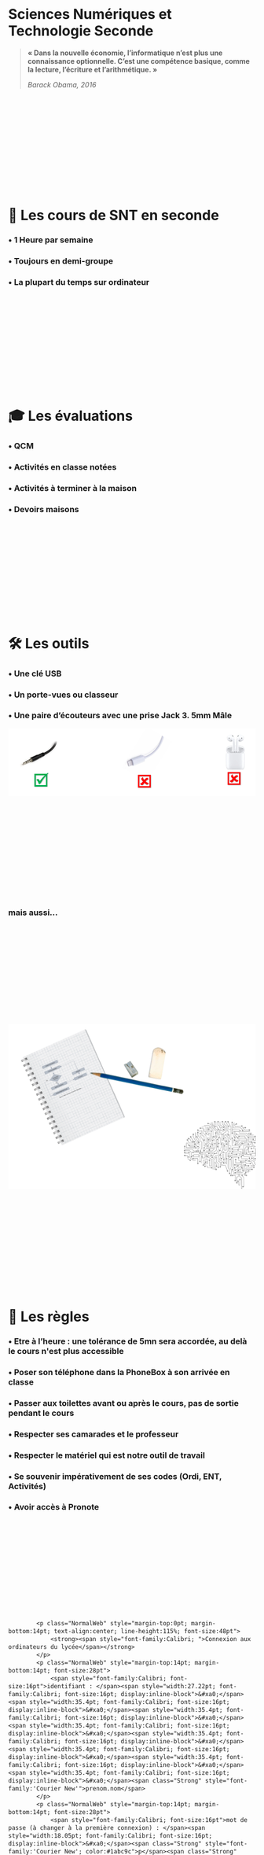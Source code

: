 <br><br><br><br><br><br><br><br>
# Sciences Numériques et Technologie Seconde

>__« Dans la nouvelle économie, l’informatique n’est plus une connaissance optionnelle. C’est une compétence basique, comme la lecture, l’écriture et l’arithmétique. »__
>
>_Barack Obama, 2016_

<br><br><br><br><br><br><br><br><br><br><br>

# 📖 Les cours de SNT en seconde

### • 1 Heure par semaine 
###	• Toujours en demi-groupe
###	• La plupart du temps sur ordinateur

<br><br><br><br><br><br><br><br><br><br><br>

# 🎓 Les évaluations

### •	QCM 
### •	Activités en classe notées
### •	Activités à terminer à la maison
### •	Devoirs maisons

<br><br><br><br><br><br><br><br><br><br><br>

# 🛠 Les outils

### •	Une clé USB 
### •	Un porte-vues ou classeur
### •	Une paire d’écouteurs avec une prise Jack 3. 5mm Mâle
![ecouteurs](https://raw.githubusercontent.com/abrugiere/snt/main/_res/0.0.ecouteurs.png "Pas de blueutooth ni Lightning Apple")

<br><br><br><br><br><br><br><br><br><br><br>

### mais aussi...  

<br><br><br><br><br><br><br><br><br><br><br>

![Cahier crayon gomme cerveau](https://raw.githubusercontent.com/abrugiere/snt/main/_res/0.0.outils2.png "Mais à ne pas oublier")  

<br><br><br><br><br><br><br><br><br><br><br>

# 📜 Les règles
### • Etre à l’heure : une tolérance de **5mn** sera accordée, au delà le cours n'est plus accessible
### • Poser son téléphone dans la PhoneBox **à son arrivée en classe**
### • Passer aux toilettes **avant** ou après le cours, pas de sortie pendant le cours
### • Respecter ses **camarades** et le **professeur**
### • Respecter le **matériel** qui est notre outil de travail
### •	Se souvenir impérativement de ses codes (**Ordi**, **ENT**, **Activités**)
### •	Avoir accès à **Pronote**

<br><br><br><br><br><br><br><br><br><br><br>











			<p class="NormalWeb" style="margin-top:0pt; margin-bottom:14pt; text-align:center; line-height:115%; font-size:48pt">
				<strong><span style="font-family:Calibri; ">Connexion aux ordinateurs du lycée</span></strong>
			</p>
			<p class="NormalWeb" style="margin-top:14pt; margin-bottom:14pt; font-size:28pt">
				<span style="font-family:Calibri; font-size:16pt">identifiant : </span><span style="width:27.22pt; font-family:Calibri; font-size:16pt; display:inline-block">&#xa0;</span><span style="width:35.4pt; font-family:Calibri; font-size:16pt; display:inline-block">&#xa0;</span><span style="width:35.4pt; font-family:Calibri; font-size:16pt; display:inline-block">&#xa0;</span><span style="width:35.4pt; font-family:Calibri; font-size:16pt; display:inline-block">&#xa0;</span><span style="width:35.4pt; font-family:Calibri; font-size:16pt; display:inline-block">&#xa0;</span><span style="width:35.4pt; font-family:Calibri; font-size:16pt; display:inline-block">&#xa0;</span><span style="width:35.4pt; font-family:Calibri; font-size:16pt; display:inline-block">&#xa0;</span><span style="width:35.4pt; font-family:Calibri; font-size:16pt; display:inline-block">&#xa0;</span><span class="Strong" style="font-family:'Courier New'">prenom.nom</span>
			</p>
			<p class="NormalWeb" style="margin-top:14pt; margin-bottom:14pt; font-size:28pt">
				<span style="font-family:Calibri; font-size:16pt">mot de passe (à changer à la première connexion) : </span><span style="width:18.05pt; font-family:Calibri; font-size:16pt; display:inline-block">&#xa0;</span><span class="Strong" style="font-family:'Courier New'; color:#1abc9c">p</span><span class="Strong" style="font-family:'Courier New'; color:#e67e22">N</span><span class="Strong" style="font-family:'Courier New'; color:#3498db">jj/mm/aaaa</span>
			</p>
			<p class="NormalWeb" style="margin-top:14pt; margin-bottom:14pt; font-size:16pt">
				<span style="font-family:Calibri">avec :</span>
			</p>
			<p class="NormalWeb" style="margin-top:14pt; margin-left:318.6pt; margin-bottom:14pt; text-indent:35.4pt; font-size:20pt">
				<span class="Strong" style="font-family:'Courier New'; color:#1abc9c">p</span><span style="font-family:Calibri; color:#1abc9c"> : première lettre du prénom en </span><u><span style="font-family:Calibri; color:#1abc9c">minuscule</span></u>
			</p>
			<p class="NormalWeb" style="margin-top:14pt; margin-left:318.6pt; margin-bottom:14pt; text-indent:35.4pt; font-size:20pt">
				<span class="Strong" style="font-family:'Courier New'; color:#e67e22">N</span><span style="font-family:Calibri; color:#e67e22"> : première lettre du nom en </span><u><span style="font-family:Calibri; color:#e67e22">majuscule</span></u>
			</p>
			<p class="NormalWeb" style="margin-top:14pt; margin-left:318.6pt; margin-bottom:14pt; text-indent:35.4pt; font-size:20pt">
				<span class="Strong" style="font-family:'Courier New'; color:#3498db">jj/mm/aaaa</span><span style="font-family:Calibri; color:#3498db"> : date de naissance </span><u><span style="font-family:Calibri; color:#3498db">avec les /</span></u>
			</p>
			<p class="NormalWeb" style="margin-top:14pt; margin-bottom:14pt; font-size:18pt">
				<span class="Strong" style="font-family:Calibri; font-style:italic">Par exemple pour John Doe né le 1er Avril 2005 :</span>
			</p>
			<p class="NormalWeb" style="margin-top:14pt; margin-left:318.6pt; margin-bottom:14pt; text-indent:35.4pt; font-size:18pt">
				<span class="Strong" style="font-family:Calibri; font-style:italic">identifiant : john.doe</span>
			</p>
			<p class="NormalWeb" style="margin-top:14pt; margin-left:318.6pt; margin-bottom:14pt; text-indent:35.4pt; font-size:18pt">
				<span class="Strong" style="font-family:Calibri; font-style:italic">mot de passe : jD01/04/2005</span>
			</p>
			<p class="NormalWeb" style="margin-top:14pt; margin-bottom:14pt; font-size:16pt">
				<span style="font-family:Calibri">&#xa0;</span>
			</p>
			<p class="NormalWeb" style="margin-top:14pt; margin-bottom:14pt; font-size:16pt">
				<strong><em><span style="font-family:Calibri; ">Attention</span></em></strong><em><span style="font-family:Calibri; "> : les élèves ayant un nom et/ou prénom longs ou composés, ceux-ci peuvent avoir été tronqués. Dans ce cas, voir avec le professeur</span></em><span style="font-family:Calibri">.</span>
			</p>





